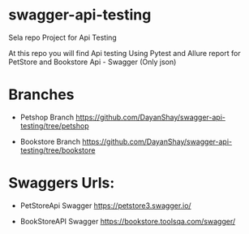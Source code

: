 # swagger-api-testing
Sela repo Project for Api Testing 

At this repo you will find Api testing Using Pytest and Allure report for PetStore and Bookstore Api - Swagger (Only json)

# Branches 

*  Petshop Branch
https://github.com/DayanShay/swagger-api-testing/tree/petshop

*  Bookstore Branch
https://github.com/DayanShay/swagger-api-testing/tree/bookstore


# Swaggers Urls:

*  PetStoreApi Swagger
https://petstore3.swagger.io/

* BookStoreAPI Swagger
https://bookstore.toolsqa.com/swagger/

